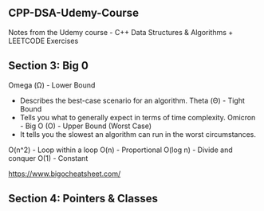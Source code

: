 ## CPP-DSA-Udemy-Course

Notes from the Udemy course - C++ Data Structures & Algorithms + LEETCODE Exercises

## Section 3: Big 0

Omega (Ω) - Lower Bound
- Describes the best-case scenario for an algorithm.
Theta (Θ) - Tight Bound 
- Tells you what to generally expect in terms of time complexity. 
Omicron - Big O (O) - Upper Bound (Worst Case)
- It tells you the slowest an algorithm can run in the worst circumstances.

O(n^2) - Loop within a loop
O(n) - Proportional
O(log n) - Divide and conquer
O(1) - Constant

https://www.bigocheatsheet.com/

## Section 4: Pointers & Classes



